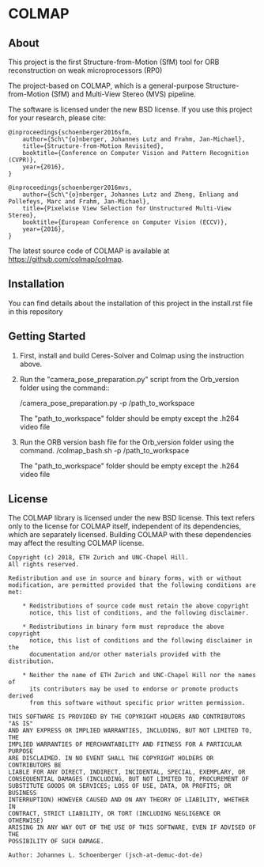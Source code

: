 COLMAP
======

About
-----

This project is the first Structure-from-Motion (SfM) tool for ORB reconstruction on weak microprocessors (RP0)

The project-based on COLMAP, which is a general-purpose Structure-from-Motion (SfM) and Multi-View Stereo
(MVS) pipeline.

The software is licensed under the new BSD license. If you use this project for
your research, please cite:

    @inproceedings{schoenberger2016sfm,
        author={Sch\"{o}nberger, Johannes Lutz and Frahm, Jan-Michael},
        title={Structure-from-Motion Revisited},
        booktitle={Conference on Computer Vision and Pattern Recognition (CVPR)},
        year={2016},
    }

    @inproceedings{schoenberger2016mvs,
        author={Sch\"{o}nberger, Johannes Lutz and Zheng, Enliang and Pollefeys, Marc and Frahm, Jan-Michael},
        title={Pixelwise View Selection for Unstructured Multi-View Stereo},
        booktitle={European Conference on Computer Vision (ECCV)},
        year={2016},
    }


The latest source code of COLMAP is available at https://github.com/colmap/colmap. 


Installation
--------

You can find details about the installation of this project in the install.rst file in this repository

Getting Started
---------------

1. First, install and build Ceres-Solver and Colmap using the instruction above.

2. Run the "camera_pose_preparation.py" script from the Orb_version folder using the command::

	/camera_pose_preparation.py -p /path_to_workspace
	
	The "path_to_workspace" folder should be empty except the .h264 video file

3. Run the ORB version bash file for the Orb_version folder using the command.
	/colmap_bash.sh -p /path_to_workspace
	
	The "path_to_workspace" folder should be empty except the .h264 video file



License
-------

The COLMAP library is licensed under the new BSD license. This text
refers only to the license for COLMAP itself, independent of its dependencies,
which are separately licensed. Building COLMAP with these dependencies may
affect the resulting COLMAP license.

    Copyright (c) 2018, ETH Zurich and UNC-Chapel Hill.
    All rights reserved.

    Redistribution and use in source and binary forms, with or without
    modification, are permitted provided that the following conditions are met:

        * Redistributions of source code must retain the above copyright
          notice, this list of conditions, and the following disclaimer.

        * Redistributions in binary form must reproduce the above copyright
          notice, this list of conditions and the following disclaimer in the
          documentation and/or other materials provided with the distribution.

        * Neither the name of ETH Zurich and UNC-Chapel Hill nor the names of
          its contributors may be used to endorse or promote products derived
          from this software without specific prior written permission.

    THIS SOFTWARE IS PROVIDED BY THE COPYRIGHT HOLDERS AND CONTRIBUTORS "AS IS"
    AND ANY EXPRESS OR IMPLIED WARRANTIES, INCLUDING, BUT NOT LIMITED TO, THE
    IMPLIED WARRANTIES OF MERCHANTABILITY AND FITNESS FOR A PARTICULAR PURPOSE
    ARE DISCLAIMED. IN NO EVENT SHALL THE COPYRIGHT HOLDERS OR CONTRIBUTORS BE
    LIABLE FOR ANY DIRECT, INDIRECT, INCIDENTAL, SPECIAL, EXEMPLARY, OR
    CONSEQUENTIAL DAMAGES (INCLUDING, BUT NOT LIMITED TO, PROCUREMENT OF
    SUBSTITUTE GOODS OR SERVICES; LOSS OF USE, DATA, OR PROFITS; OR BUSINESS
    INTERRUPTION) HOWEVER CAUSED AND ON ANY THEORY OF LIABILITY, WHETHER IN
    CONTRACT, STRICT LIABILITY, OR TORT (INCLUDING NEGLIGENCE OR OTHERWISE)
    ARISING IN ANY WAY OUT OF THE USE OF THIS SOFTWARE, EVEN IF ADVISED OF THE
    POSSIBILITY OF SUCH DAMAGE.

    Author: Johannes L. Schoenberger (jsch-at-demuc-dot-de)
